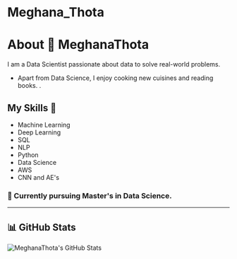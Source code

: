# Meghana_Thota
# About 👋 MeghanaThota

I am a Data Scientist passionate about data to solve real-world problems. 

- Apart from Data Science, I enjoy cooking new cuisines and reading books. .

## My Skills 🚀
- Machine Learning
- Deep Learning
- SQL
- NLP
- Python
- Data Science
- AWS
- CNN and AE's
  

### 📖 Currently pursuing Master's in Data Science.

---


## 📊 GitHub Stats

![MeghanaThota's GitHub Stats](https://github-readme-stats.vercel.app/api?username=MeghanaThota&show_icons=true)


